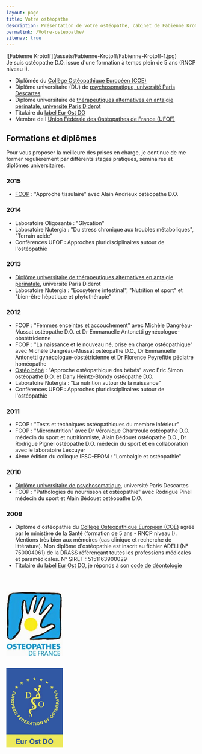 ```yaml
---
layout: page
title: Votre ostéopathe
description: Présentation de votre ostéopathe, cabinet de Fabienne Krotoff 75015 Paris - 01 45 31 98 48
permalink: /Votre-osteopathe/
sitenav: true
---
```


<div class="row">
  <div class="col-md-2" markdown="1">
  ![Fabienne Krotoff](/assets/Fabienne-Krotoff/Fabienne-Krotoff-1.jpg)
  </div>

  <div class="col-md-10" markdown="1">
  Je suis ostéopathe D.O. issue d'une formation à temps plein de 5 ans (RNCP niveau I).

  - Diplômée du [Collège Ostéopathique Européen (COE)](http://www.osteo-coe.fr/)
  - Diplôme universitaire (DU) de [psychosomatique, université Paris Descartes](http://formations.parisdescartes.fr/fr-FR/1/diplome/P5-PROG5304/DIU%20Dermatologie%20psychosomatique)
  - Diplôme universitaire de [thérapeutiques alternatives en antalgie périnatale, université Paris Diderot](http://www.medecine.univ-paris-diderot.fr/index.php/formation-continue/du-di/liste-des-du-et-diu/item/173-osteopathie-acupuncture-et-homeopathie-appliquees-a-la-perinatalite)
  - Titulaire du [label Eur Ost DO](http://www.osteofrance.com/eur-ost-do/)
  - Membre de l'[Union Fédérale des Ostéopathes de France (UFOF)](http://www.osteofrance.com/ufof/presentation/)
  </div>
</div>

## Formations et diplômes

Pour vous proposer la meilleure des prises en charge, je continue de me former régulièrement par différents stages pratiques, séminaires et diplômes universitaires.

### 2015

- [FCOP](http://www.fcop-formation-osteopathe.fr/) : "Approche tissulaire" avec Alain Andrieux ostéopathe D.O.

### 2014

- Laboratoire Oligosanté : "Glycation"
- Laboratoire Nutergia : "Du stress chronique aux troubles métaboliques", "Terrain acide"
- Conférences UFOF : Approches pluridisciplinaires autour de l'ostéopathie

### 2013

- [Diplôme universitaire de thérapeutiques alternatives en antalgie périnatale](http://www.medecine.univ-paris-diderot.fr/index.php/formation-continue/du-di/liste-des-du-et-diu/item/173-osteopathie-acupuncture-et-homeopathie-appliquees-a-la-perinatalite), université Paris Diderot
- Laboratoire Nutergia : "Ecosytème intestinal", "Nutrition et sport" et "bien-être hépatique et phytothérapie"

### 2012

- FCOP : "Femmes enceintes et accouchement" avec Michèle Dangréau-Mussat ostéopathe D.O. et Dr Emmanuelle Antonetti gynécologue-obstétricienne
- FCOP : "La naissance et le nouveau né, prise en charge ostéopathique" avec Michèle Dangréau-Mussat ostéopathe D.O., Dr Emmanuelle Antonetti gynécologue-obstétricienne et Dr Florence Peyrefitte pédiatre homéopathe
- [Ostéo bébé](http://www.osteo-bebe.com/) : "Approche ostéopathique des bébés" avec Eric Simon ostéopathe D.O. et Dany Heintz-Blondy ostéopathe D.O.
- Laboratoire Nutergia : "La nutrition autour de la naissance"
- Conférences UFOF : Approches pluridisciplinaires autour de l'ostéopathie

### 2011

- FCOP : "Tests et techniques ostéopathiques du membre inférieur"
- FCOP : "Micronutrition" avec Dr Véronique Chartroule ostéopathe D.O. médecin du sport et nutritionniste, Alain Bédouet ostéopathe D.O., Dr Rodrigue Pignel ostéopathe D.O. médecin du sport et en collaboration avec le laboratoire Lescuyer
- 4ème édition du colloque IFSO-EFOM : "Lombalgie et ostéopathie"

### 2010

- [Diplôme universitaire de psychosomatique](http://formations.parisdescartes.fr/fr-FR/1/diplome/P5-PROG5304/DIU%20Dermatologie%20psychosomatique), université Paris Descartes
- FCOP : "Pathologies du nourrisson et ostéopathie" avec Rodrigue Pinel médecin du sport et Alain Bédouet ostéopathe D.O.

### 2009

- Diplôme d'ostéopathie du [Collège Ostéopathique Européen (COE)](http://www.osteo-coe.fr/) agréé par le ministère de la Santé (formation de 5 ans - RNCP niveau I). Mentions très bien aux mémoires (cas clinique et recherche de littérature).
  Mon diplôme d'ostéopathie est inscrit au fichier ADELI (N° 750004061) de la DRASS référençant toutes les professions médicales et paramédicales.
  N° SIRET : 5151163900029
- Titulaire du [label Eur Ost DO](http://www.osteofrance.com/eur-ost-do/), je réponds à son [code de déontologie](http://www.osteofrance.com/assets/pdf/ufof_deontologie.pdf)

<div class="row" style="margin-top: 60px">
  <div class="col-md-2"></div>
  <div class="col-md-3" style="margin-bottom: 30px">
    <a href="http://www.osteofrance.com/ufof/presentation/">
      <img src="/assets/UFOF.jpg" alt="Union Fédérale des Ostéopathes de France" title="Union Fédérale des Ostéopathes de France">
    </a>
  </div>
  <div class="col-md-2"></div>
  <div class="col-md-3">
    <a href="http://www.efo.eu/portal/">
      <img src="/assets/Eur-Ost-DO.png" alt="Label Eur Ost DO" title="Label Eur Ost DO">
    </a>
  </div>
  <div class="col-md-2"></div>
</div>
